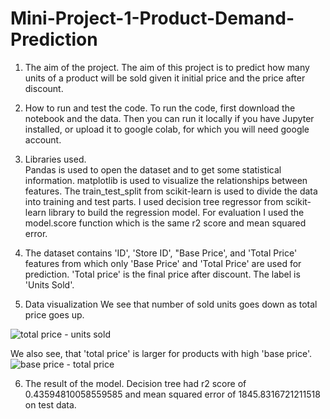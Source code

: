 # Mini-Project-1-Product-Demand-Prediction

1. The aim of the project.
The aim of this project is to predict how many units of a product will be sold given it initial price and the price after discount.

2. How to run and test the code.
To run the code, first download the notebook and the data. Then you can run it locally if you have Jupyter installed, or upload it to google colab,
for which you will need google account.

3. Libraries used.  
Pandas is used to open the dataset and to get some statistical information.
matplotlib is used to visualize the relationships between features.
The train_test_split from scikit-learn is used to divide the data into training and test parts. 
I used decision tree regressor from scikit-learn library to build the regression model. 
For evaluation I used the model.score function which is the same r2 score and mean squared error.  

4. The dataset contains 'ID', 'Store ID', "Base Price', and 'Total Price' features from which only 'Base Price' and 'Total Price' are used for prediction. 'Total price' is the final price after discount.
The label is 'Units Sold'.

5. Data visualization
We see that number of sold units goes down as total price goes up.

![total price - units sold](https://github.com/SargisArzumanyan/Mini-Project-1-Product-Demand-Prediction/assets/82839525/1c90542a-6ae3-41a2-b9fb-c82ab5383a28)

We also see, that 'total price' is larger for products with high 'base price'.
![base price - total price](https://github.com/SargisArzumanyan/Mini-Project-1-Product-Demand-Prediction/assets/82839525/c2b80784-50ed-47ae-9341-2d1e3ea9bc0c)

6. The result of the model.
Decision tree had r2 score of 0.43594810058559585 and mean squared error of 1845.8316721211518 on test data.

